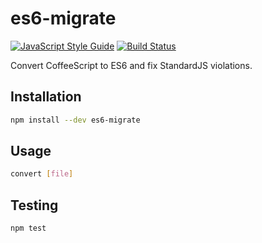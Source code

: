 # es6-migrate
[![JavaScript Style Guide](https://cdn.rawgit.com/feross/standard/master/badge.svg)](https://github.com/feross/standard)
[![Build Status](https://travis-ci.org/dcalhoun/es6-migrate.svg?branch=master)](https://travis-ci.org/dcalhoun/es6-migrate)

Convert CoffeeScript to ES6 and fix StandardJS violations.

## Installation

```bash
npm install --dev es6-migrate
```

## Usage

```bash
convert [file]
```

## Testing

```bash
npm test
```
